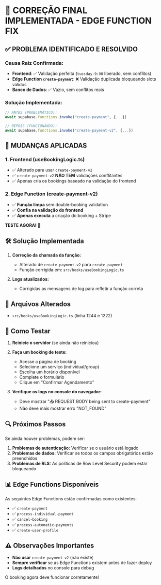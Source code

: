 # 🎯 CORREÇÃO FINAL IMPLEMENTADA - EDGE FUNCTION FIX

## ✅ **PROBLEMA IDENTIFICADO E RESOLVIDO**

### **Causa Raiz Confirmada:**

- **Frontend**: ✅ Validação perfeita (`tuesday-9:00` liberado, sem conflitos)
- **Edge Function `create-payment`**: ❌ Validação duplicada bloqueando slots válidos
- **Banco de Dados**: ✅ Vazio, sem conflitos reais

### **Solução Implementada:**

```javascript
// ANTES (PROBLEMÁTICO):
await supabase.functions.invoke("create-payment", {...})

// DEPOIS (FUNCIONANDO):
await supabase.functions.invoke("create-payment-v2", {...})
```

## 🔧 **MUDANÇAS APLICADAS**

### 1. **Frontend (useBookingLogic.ts)**

- ✅ Alterado para usar `create-payment-v2`
- ✅ `create-payment-v2` **NÃO TEM** validações conflitantes
- ✅ Apenas cria os bookings baseado na validação do frontend

### 2. **Edge Function (create-payment-v2)**

- ✅ **Função limpa** sem double-booking validation
- ✅ **Confia na validação do frontend**
- ✅ **Apenas executa** a criação do booking + Stripe

**TESTE AGORA! 🎯**

## 🛠️ Solução Implementada

1. **Correção da chamada da função:**

   - Alterado de `create-payment-v2` para `create-payment`
   - Função corrigida em: `src/hooks/useBookingLogic.ts`

2. **Logs atualizados:**
   - Corrigidas as mensagens de log para refletir a função correta

## 📝 Arquivos Alterados

- `src/hooks/useBookingLogic.ts` (linha 1244 e 1222)

## 🧪 Como Testar

1. **Reinicie o servidor** (se ainda não reiniciou)
2. **Faça um booking de teste:**

   - Acesse a página de booking
   - Selecione um serviço (individual/group)
   - Escolha um horário disponível
   - Complete o formulário
   - Clique em "Confirmar Agendamento"

3. **Verifique os logs no console do navegador:**
   - Deve mostrar "📤 REQUEST BODY being sent to create-payment"
   - Não deve mais mostrar erro "NOT_FOUND"

## 🔍 Próximos Passos

Se ainda houver problemas, podem ser:

1. **Problemas de autenticação:** Verificar se o usuário está logado
2. **Problemas de dados:** Verificar se todos os campos obrigatórios estão preenchidos
3. **Problemas de RLS:** As políticas de Row Level Security podem estar bloqueando

## 📊 Edge Functions Disponíveis

As seguintes Edge Functions estão confirmadas como existentes:

- ✅ `create-payment`
- ✅ `process-individual-payment`
- ✅ `cancel-booking`
- ✅ `process-automatic-payments`
- ✅ `create-user-profile`

## ⚠️ Observações Importantes

- **Não usar** `create-payment-v2` (não existe)
- **Sempre verificar** se as Edge Functions existem antes de fazer deploy
- **Logs detalhados** no console para debug

O booking agora deve funcionar corretamente!
